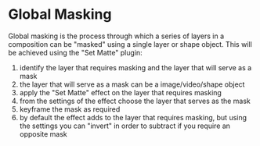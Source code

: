 # Global Masking

Global masking is the process through which a series of layers in a composition can be "masked" using a single layer or shape object. This will be achieved using the "Set Matte" plugin:

1. identify the layer that requires masking and the layer that will serve as a mask
2.  the layer that will serve as a mask can be a image/video/shape object
3. apply the "Set Matte" effect on the layer that requires masking
4. from the settings of the effect choose the layer that serves as the mask
5. keyframe the mask as required
6. by default the effect adds to the layer that requires masking, but using the settings you can "invert" in order to subtract if you require an opposite mask
